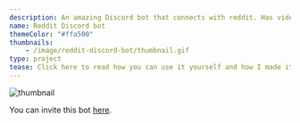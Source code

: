 ```yaml
---
description: An amazing Discord bot that connects with reddit. Has video downloading support, 50/50 spoilers ...
name: Reddit Discord bot
themeColor: "#ffa500"
thumbnails:
    - /image/reddit-discord-bot/thumbnail.gif
type: project
tease: Click here to read how you can use it yourself and how I made it.
---
```


![thumbnail](/image/reddit-discord-bot/thumbnail.gif)

You can invite this bot [here](https://discord.com/oauth2/authorize?client_id=711524405163065385&scope=bot&permissions=326720).
